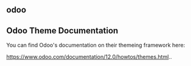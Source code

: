 ## odoo

## Odoo Theme Documentation

You can find Odoo's documentation on their themeing framework here:

https://www.odoo.com/documentation/12.0/howtos/themes.html..


